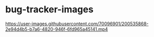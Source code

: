 # bug-tracker-images



https://user-images.githubusercontent.com/70096901/200535868-2e94d4b5-b7a6-4820-946f-6fd965a45141.mp4

